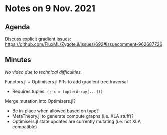 # Notes on 9 Nov. 2021

## Agenda

Discuss explicit gradient issues: https://github.com/FluxML/Zygote.jl/issues/692#issuecomment-962687726

## Minutes

_No video due to technical difficulties._

Functors.jl + Optimisers.jl PRs to add gradient tree traversal
- Requires tuples: `(; x = tuple(Array[...]))`

Merge mutation into Optimisers.jl?
- Be in-place when allowed based on type?
- MetaTheory.jl to generate compute graphs (i.e. XLA stuff)?
- Optimisers.jl state updates are currently mutating (i.e. not XLA compatible)
